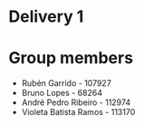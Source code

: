 
# Delivery 1

# Group members
- Rubén Garrido - 107927
- Bruno Lopes - 68264
- André Pedro Ribeiro - 112974
- Violeta Batista Ramos - 113170